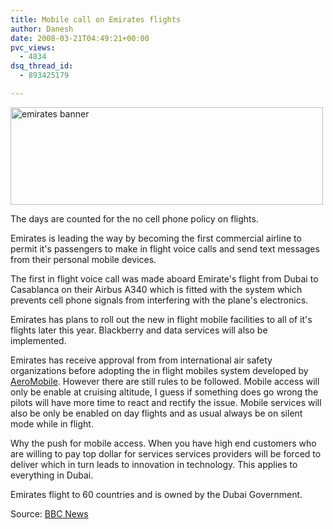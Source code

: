 ```yaml
---
title: Mobile call on Emirates flights
author: Danesh
date: 2008-03-21T04:49:21+00:00
pvc_views:
  - 4834
dsq_thread_id:
  - 893425179

---
```

[<img loading="lazy" src="http://farm3.static.flickr.com/2020/2349296806_6c8d2855b5.jpg" alt="emirates banner" border="0" height="156" width="500" />][1]

The days are counted for the no cell phone policy on flights.

Emirates is leading the way by becoming the first commercial airline to permit it's passengers to make in flight voice calls and send text messages from their personal mobile devices.

The first in flight voice call was made aboard Emirate's flight from Dubai to Casablanca on their Airbus A340 which is fitted with the system which prevents cell phone signals from interfering with the plane's electronics.

Emirates has plans to roll out the new in flight mobile facilities to all of it's flights later this year. Blackberry and data services will also be implemented.

Emirates has receive approval from from international air safety organizations before adopting the in flight mobiles system developed by [AeroMobile][2]. However there are still rules to be followed. Mobile access will only be enable at cruising altitude, I guess if something does go wrong the pilots will have more time to react and rectify the issue. Mobile services will also be only be enabled on day flights and as usual always be on silent mode while in flight.

Why the push for mobile access. When you have high end customers who are willing to pay top dollar for services services providers will be forced to deliver which in turn leads to innovation in technology. This applies to everything in Dubai.

Emirates flight to 60 countries and is owned by the Dubai Government.

Source: [BBC News][3]

 [1]: http://www.flickr.com/photos/dannyportal/2349296806/ "emirates banner by vwvr9, on Flickr"
 [2]: http://www.aeromobile.net/
 [3]: http://news.bbc.co.uk/2/hi/middle_east/7308041.stm